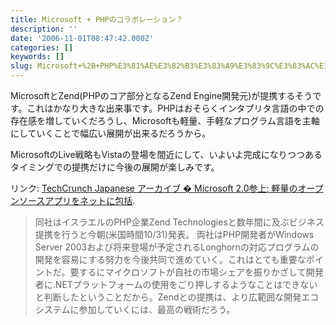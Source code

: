 ```yaml
---
title: Microsoft + PHPのコラボレーション？
description: ''
date: '2006-11-01T08:47:42.000Z'
categories: []
keywords: []
slug: Microsoft+%2B+PHP%E3%81%AE%E3%82%B3%E3%83%A9%E3%83%9C%E3%83%AC%E3%83%BC%E3%82%B7%E3%83%A7%E3%83%B3%EF%BC%9F
---
```

MicrosoftとZend(PHPのコア部分となるZend Engine開発元)が提携するそうです。これはかなり大きな出来事です。PHPはおそらくインタプリタ言語の中での存在感を増していくだろうし、Microsoftも軽量、手軽なプログラム言語を主軸にしていくことで幅広い展開が出来るだろうから。

MicrosoftのLive戦略もVistaの登場を間近にして、いよいよ完成になりつつあるタイミングでの提携だけに今後の展開が楽しみです。

リンク: [TechCrunch Japanese アーカイブ � Microsoft 2.0参上: 軽量のオープンソースアプリをネットに包括](http://jp.techcrunch.com/archives/here-comes-microsoft-20-embracing-lighweight-op/ "TechCrunch Japanese アーカイブ � Microsoft 2.0参上: 軽量のオープンソースアプリをネットに包括").

> 同社はイスラエルのPHP企業Zend Technologiesと数年間に及ぶビジネス提携を行うと今朝(米国時間10/31)発表。 両社はPHP開発者がWindows Server 2003および将来登場が予定されるLonghornの対応プログラムの開発を容易にする努力を今後共同で進めていく。これはとても重要なポイントだ。要するにマイクロソフトが自社の市場シェアを振りかざして開発者に.NETプラットフォームの使用をごり押しするようなことはできないと判断したということだから。Zendとの提携は、より広範囲な開発エコシステムに参加していくには、最高の戦術だろう。